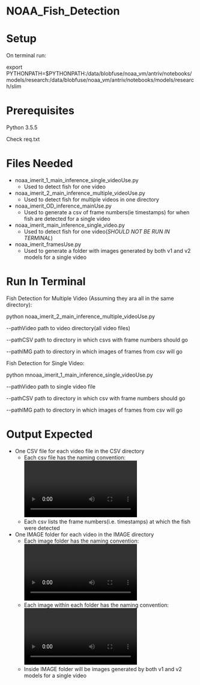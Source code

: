 # NOAA_Fish_Detection

# Setup

On terminal run:

export PYTHONPATH=$PYTHONPATH:/data/blobfuse/noaa_vm/antriv/notebooks/models/research:/data/blobfuse/noaa_vm/antriv/notebooks/models/research/slim

# Prerequisites
Python 3.5.5

Check req.txt

# Files Needed
- noaa_imerit_1_main_inference_single_videoUse.py
  - Used to detect fish for one video
- noaa_imerit_2_main_inference_multiple_videoUse.py
  - Used to detect fish for multiple videos in one directory 
- noaa_imerit_OD_inference_mainUse.py
  - Used to generate a csv of frame numbers(ie timestamps) for when fish are detected for a single video
- noaa_imerit_main_inference_single_video.py
  - Used to detect fish for one video(*SHOULD NOT BE RUN IN TERMINAL*)
- noaa_imerit_framesUse.py
  - Used to generate a folder with images generated by both v1 and v2 models for a single video

# Run In Terminal

Fish Detection for Multiple Video (Assuming they ara all in the same directory):

python noaa_imerit_2_main_inference_multiple_videoUse.py 

  --pathVideo path to video directory(all video files) 
  
  --pathCSV path to directory in which csvs with frame numbers should go
  
  --pathIMG path to directory in which images of frames from csv will go 

Fish Detection for Single Video:

python mnoaa_imerit_1_main_inference_single_videoUse.py 

  --pathVideo path to single video file
  
  --pathCSV path to directory in which csv with frame numbers should go
  
  --pathIMG path to directory in which images of frames from csv will go  


# Output Expected

- One CSV file for each video file in the CSV directory
  - Each csv file has the naming convention: <video name>_<model name (v1 or v2)>.csv
  - Each csv lists the frame numbers(i.e. timestamps) at which the fish were detected
- One IMAGE folder for each video in the IMAGE directory 
  - Each image folder has the naming convention:<video name>_<model name (v1 or v2)>
  - Each image within each folder has the naming convention:<video name>_<model name (v1 or v2)>_<frame number>.jpg
  - Inside IMAGE folder will be images generated by both v1 and v2 models for a single video
